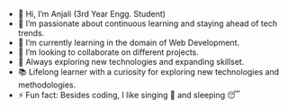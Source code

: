 - 👋 Hi, I’m Anjali (3rd Year Engg. Student)
- 👀 I’m passionate about continuous learning and staying ahead of tech trends.
- 🌱 I’m currently learning in the domain of Web Development.
- 💞️ I’m looking to collaborate on different projects.
- 👀 Always exploring new technologies and expanding skillset.
- 📚 Lifelong learner with a curiosity for exploring new technologies and methodologies.
- ⚡ Fun fact: Besides coding, I like singing 🎤 and sleeping 😴

<!---
ANJALIYV/ANJALIYV is a ✨ special ✨ repository because its `README.md` (this file) appears on your GitHub profile.
You can click the Preview link to take a look at your changes.
--->
